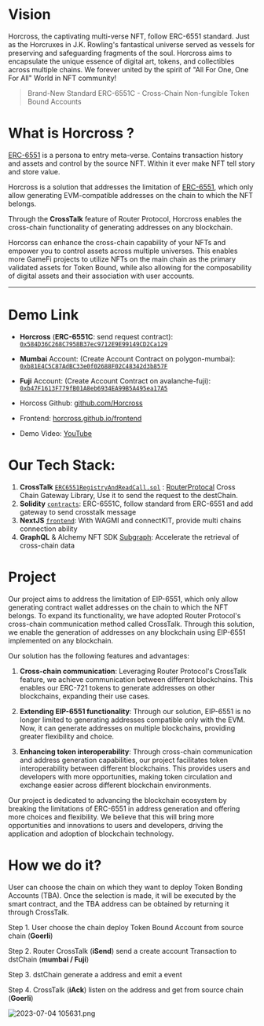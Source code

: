 # Vision
Horcross, the captivating multi-verse NFT, follow ERC-6551 standard. Just as the Horcruxes in J.K. Rowling's fantastical universe served as vessels for preserving and safeguarding fragments of the soul. Horcross aims to encapsulate the unique essence of digital art, tokens, and collectibles across multiple chains. We forever united by the spirit of "All For One, One For All" World in NFT community!

> Brand-New Standard ERC-6551C - Cross-Chain Non-fungible Token Bound Accounts
# What is Horcross ?
[ERC-6551]((https://eips.ethereum.org/EIPS/eip-6551)) is a persona to entry meta-verse. Contains transaction history and assets and control by the source NFT. Within it ever make NFT tell story and store value.

Horcross is a solution that addresses the limitation of [ERC-6551](https://eips.ethereum.org/EIPS/eip-6551), which only allow generating EVM-compatible addresses on the chain to which the NFT belongs. 

Through the **CrossTalk** feature of Router Protocol, Horcross enables the cross-chain functionality of generating addresses on any blockchain. 

Horcorss can enhance the cross-chain capability of your NFTs and empower you to control assets across multiple universes. This enables more GameFi projects to utilize NFTs on the main chain as the primary validated assets for Token Bound, while also allowing for the composability of digital assets and their association with user accounts.

---
# Demo Link

- **Horcross** (**ERC-6551C**: send request contract): [`0x584D36C268C7958B37ec9712E9E99149CD2Ca129`](https://goerli.etherscan.io/address/0x584D36C268C7958B37ec9712E9E99149CD2Ca129)

- **Mumbai** Account: (Create Account Contract on polygon-mumbai): [`0xb81E4C5C87AdBC33e0f02688F02C48342d3b857F`](https://mumbai.polygonscan.com/address/0xb81E4C5C87AdBC33e0f02688F02C48342d3b857F)

- **Fuji** Account: (Create Account Contract on avalanche-fuji): [`0xb47F1613F779fB01A8eb6934EA99B5A495ea17A5`](https://testnet.snowtrace.io/address/0xb47F1613F779fB01A8eb6934EA99B5A495ea17A5)

- Horcoss Github: [github.com/Horcross](https://github.com/Horcross)

- Frontend: [horcross.github.io/frontend](https://horcross.github.io/frontend/)

- Demo Video: [YouTube](https://www.youtube.com/watch?v=A9mItzQmLVk)

# Our Tech Stack:

1. **CrossTalk** [`ERC6551RegistryAndReadCall.sol`](https://github.com/Horcross/smartcontract/blob/main/contracts/ERC6551RegistryAndReadCall.sol) : [RouterProtocal](https://www.routerprotocol.com/) Cross Chain Gateway Library, Use it to send the request to the destChain.
2. **Solidity** [`contracts`]([./contracts/](https://github.com/Horcross/smartcontract)): ERC-6551C, follow standard from ERC-6551 and add gateway to send crosstalk message
3. **NextJS** [`frontend`](https://github.com/Horcross/frontend): With WAGMI and connectKIT, provide multi chains connection ability
4. **GraphQL** & Alchemy NFT SDK [Subgraph](https://github.com/Horcross/subgraph): Accelerate the retrieval of cross-chain data

# Project
Our project aims to address the limitation of EIP-6551, which only allow generating contract wallet addresses on the chain to which the NFT belongs. To expand its functionality, we have adopted Router Protocol's cross-chain communication method called CrossTalk. Through this solution, we enable the generation of addresses on any blockchain using EIP-6551 implemented on any blockchain.

Our solution has the following features and advantages:

1. **Cross-chain communication**: Leveraging Router Protocol's CrossTalk feature, we achieve communication between different blockchains. This enables our ERC-721 tokens to generate addresses on other blockchains, expanding their use cases.

1. **Extending EIP-6551 functionality**: Through our solution, EIP-6551 is no longer limited to generating addresses compatible only with the EVM. Now, it can generate addresses on multiple blockchains, providing greater flexibility and choice.

1. **Enhancing token interoperability**: Through cross-chain communication and address generation capabilities, our project facilitates token interoperability between different blockchains. This provides users and developers with more opportunities, making token circulation and exchange easier across different blockchain environments.

Our project is dedicated to advancing the blockchain ecosystem by breaking the limitations of ERC-6551 in address generation and offering more choices and flexibility. We believe that this will bring more opportunities and innovations to users and developers, driving the application and adoption of blockchain technology.

# How we do it?
User can choose the chain on which they want to deploy Token Bonding Accounts (TBA). Once the selection is made, it will be executed by the smart contract, and the TBA address can be obtained by returning it through CrossTalk.

Step 1. User choose the chain deploy Token Bound Account from source chain (**Goerli**)

Step 2. Router CrossTalk (**iSend**) send a create account Transaction to dstChain (**mumbai / Fuji**)

Step 3. dstChain generate a address and emit a event

Step 4. CrossTalk (**iAck**) listen on the address and get from source chain (**Goerli**)


![2023-07-04 105631.png](https://cdn.dorahacks.io/static/files/1891ed6d47779d40b87b26d47748ad1c.png)
